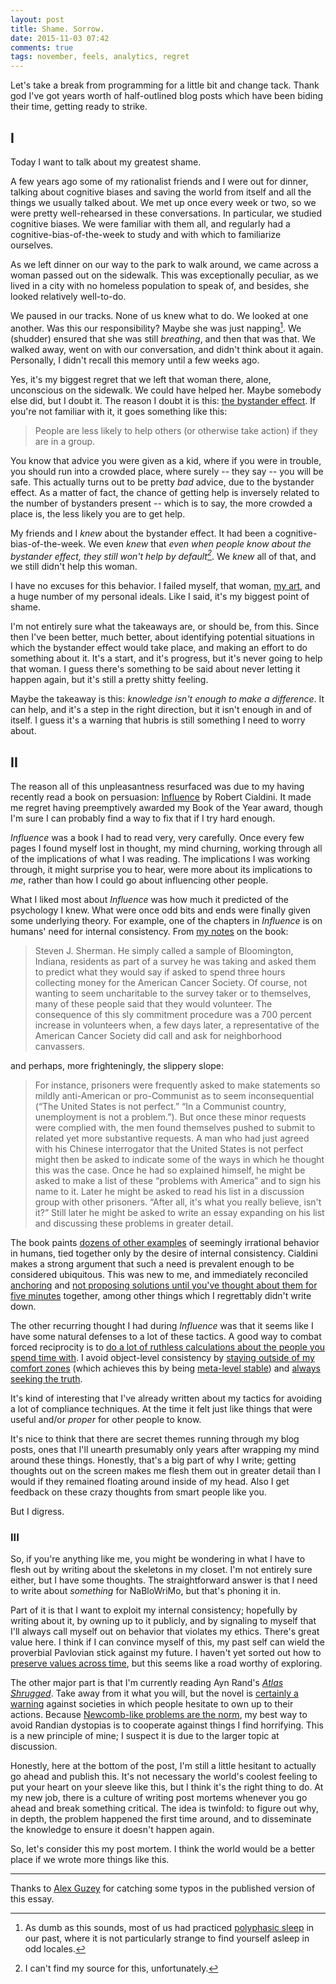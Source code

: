 ```yaml
---
layout: post
title: Shame. Sorrow.
date: 2015-11-03 07:42
comments: true
tags: november, feels, analytics, regret
---
```


Let's take a break from programming for a little bit and change tack. Thank god
I've got years worth of half-outlined blog posts which have been biding their
time, getting ready to strike.



## I

Today I want to talk about my greatest shame.

A few years ago some of my rationalist friends and I were out for dinner,
talking about cognitive biases and saving the world from itself and all the
things we usually talked about. We met up once every week or two, so we were
pretty well-rehearsed in these conversations. In particular, we studied
cognitive biases. We were familiar with them all, and regularly had a
cognitive-bias-of-the-week to study and with which to familiarize ourselves.

As we left dinner on our way to the park to walk around, we came across a woman
passed out on the sidewalk. This was exceptionally peculiar, as we lived in a
city with no homeless population to speak of, and besides, she looked relatively
well-to-do.

We paused in our tracks. None of us knew what to do. We looked at one another.
Was this our responsibility? Maybe she was just napping[^1]. We (shudder)
ensured that she was still *breathing*, and then that was that. We walked away,
went on with our conversation, and didn't think about it again. Personally, I
didn't recall this memory until a few weeks ago.

[polyphasing]: /blog/polyphasing

[^1]: As dumb as this sounds, most of us had practiced [polyphasic
sleep][polyphasing] in our past, where it is not particularly strange to find
yourself asleep in odd locales.

Yes, it's my biggest regret that we left that woman there, alone, unconscious on
the sidewalk. We could have helped her. Maybe somebody else did, but I doubt it.
The reason I doubt it is this: [the bystander effect][bystander]. If you're not
familiar with it, it goes something like this:

[bystander]: https://en.wikipedia.org/wiki/Bystander_effect

> People are less likely to help others (or otherwise take action) if they are
> in a group.

You know that advice you were given as a kid, where if you were in trouble, you
should run into a crowded place, where surely -- they say -- you will be safe.
This actually turns out to be pretty *bad* advice, due to the bystander effect.
As a matter of fact, the chance of getting help is inversely related to the
number of bystanders present -- which is to say, the more crowded a place is,
the less likely you are to get help.

My friends and I *knew* about the bystander effect. It had been a
cognitive-bias-of-the-week. We even *knew* that *even when people know about
the bystander effect, they still won't help by default[^2]*. We *knew* all of
that, and we still didn't help this woman.

[^2]: I can't find my source for this, unfortunately.

I have no excuses for this behavior. I failed myself, that woman, [my
art][rationality], and a huge number of my personal ideals. Like I said, it's my
biggest point of shame.

[rationality]: http://lesswrong.com/lw/m7/zen_and_the_art_of_rationality/

I'm not entirely sure what the takeaways are, or should be, from this. Since
then I've been better, much better, about identifying potential situations in
which the bystander effect would take place, and making an effort to do
something about it. It's a start, and it's progress, but it's never going to
help that woman. I guess there's something to be said about never letting it
happen again, but it's still a pretty shitty feeling.

Maybe the takeaway is this: *knowledge isn't enough to make a difference*. It
can help, and it's a step in the right direction, but it isn't enough in and of
itself. I guess it's a warning that hubris is still something I need to worry
about.



## II

The reason all of this unpleasantness resurfaced was due to my having recently
read a book on persuasion: [Influence][influence] by Robert Cialdini. It made me
regret having preemptively awarded my Book of the Year award, though I'm sure I
can probably find a way to fix that if I try hard enough.

[influence]: http://www.amazon.ca/gp/product/006124189X

*Influence* was a book I had to read very, very carefully. Once every few pages
I found myself lost in thought, my mind churning, working through all of the
implications of what I was reading. The implications I was working through, it
might surprise you to hear, were more about its implications to *me*, rather
than how I could go about influencing other people.

What I liked most about *Influence* was how much it predicted of the psychology
I knew. What were once odd bits and ends were finally given some underlying
theory. For example, one of the chapters in *Influence* is on humans' need for
internal consistency. From [my notes][notes] on the book:

[notes]: /books/robert-b-cialdini-influence.html

> Steven J. Sherman. He simply called a sample of Bloomington, Indiana,
> residents as part of a survey he was taking and asked them to predict what
> they would say if asked to spend three hours collecting money for the American
> Cancer Society. Of course, not wanting to seem uncharitable to the survey
> taker or to themselves, many of these people said that they would volunteer.
> The consequence of this sly commitment procedure was a 700 percent increase in
> volunteers when, a few days later, a representative of the American Cancer
> Society did call and ask for neighborhood canvassers.

and perhaps, more frighteningly, the slippery slope:

> For instance, prisoners were frequently asked to make statements so mildly
> anti-American or pro-Communist as to seem inconsequential (“The United States
> is not perfect.” “In a Communist country, unemployment is not a problem.”).
> But once these minor requests were complied with, the men found themselves
> pushed to submit to related yet more substantive requests. A man who had just
> agreed with his Chinese interrogator that the United States is not perfect
> might then be asked to indicate some of the ways in which he thought this was
> the case. Once he had so explained himself, he might be asked to make a list
> of these “problems with America” and to sign his name to it. Later he might be
> asked to read his list in a discussion group with other prisoners. “After all,
> it's what you really believe, isn't it?” Still later he might be asked to
> write an essay expanding on his list and discussing these problems in greater
> detail.

The book paints [dozens of other examples][notes] of seemingly irrational
behavior in humans, tied together only by the desire of internal consistency.
Cialdini makes a strong argument that such a need is prevalent enough to be
considered ubiquitous. This was new to me, and immediately reconciled
[anchoring][anchor] and [not proposing solutions until you've thought about them
for five minutes][waitpropose] together, among other things which I regrettably
didn't write down.

[anchor]: https://en.wikipedia.org/wiki/Anchoring
[waitpropose]: http://lesswrong.com/lw/ka/hold_off_on_proposing_solutions/

The other recurring thought I had during *Influence* was that it seems like I
have some natural defenses to a lot of these tactics. A good way to combat
forced reciprocity is to [do a lot of ruthless calculations about the people you
spend time with][friendcrush]. I avoid object-level consistency by [staying
outside of my comfort zones][comfort] (which achieves this by being [meta-level
stable][commuting]) and [always seeking the truth][paint].

[friendcrush]: /blog/outside-view
[comfort]: /blog/comfort-zones
[commuting]: /blog/riding-the-metabus
[paint]: /blog/painting-with-paint

It's kind of interesting that I've already written about my tactics for avoiding
a lot of compliance techniques. At the time it felt just like things that were
useful and/or *proper* for other people to know.

It's nice to think that there are secret themes running through my blog posts,
ones that I'll unearth presumably only years after wrapping my mind around these
things. Honestly, that's a big part of why I write; getting thoughts out on the
screen makes me flesh them out in greater detail than I would if they remained
floating around inside of my head. Also I get feedback on these crazy thoughts
from smart people like you.

But I digress.



### III

So, if you're anything like me, you might be wondering in what I have to flesh
out by writing about the skeletons in my closet. I'm not entirely sure either,
but I have some thoughts. The straightforward answer is that I need to write
about *something* for NaBloWriMo, but that's phoning it in.

Part of it is that I want to exploit my internal consistency; hopefully by
writing about it, by owning up to it publicly, and by signaling to myself that
I'll always call myself out on behavior that violates my ethics. There's great
value here. I think if I can convince myself of this, my past self can wield the
proverbial Pavlovian stick against my future. I haven't yet sorted out how to
[preserve values across time][gandhi], but this seems like a road worthy of
exploring.

[gandhi]: /blog/sad-murder-gandhi

The other major part is that I'm currently reading Ayn Rand's *[Atlas
Shrugged][atlas]*. Take away from it what you will, but the novel is [certainly
a warning][randquotes] against societies in which people hesitate to own up to
their actions.  Because [Newcomb-like problems are the norm][newcomb], my best
way to avoid Randian dystopias is to cooperate against things I find horrifying.
This is a new principle of mine; I suspect it is due to the larger topic at
discussion.

[atlas]: http://www.amazon.com/Atlas-Shrugged-Ayn-Rand/dp/0451191145
[newcomb]: http://mindingourway.com/newcomblike-problems-are-the-norm/
[randquotes]: /books/ayn-rand-atlas-shrugged.html

Honestly, here at the bottom of the post, I'm still a little hesitant to
actually go ahead and publish this. It's not necessary the world's coolest
feeling to put your heart on your sleeve like this, but I think it's the right
thing to do. At my new job, there is a culture of writing post mortems whenever
you go ahead and break something critical. The idea is twinfold: to figure out
why, in depth, the problem happened the first time around, and to disseminate
the knowledge to ensure it doesn't happen again.

So, let's consider this my post mortem. I think the world would be a better
place if we wrote more things like this.

---

Thanks to [Alex Guzey][guzey] for catching some typos in the published version
of this essay.

[guzey]: http://alexguzey.com/

